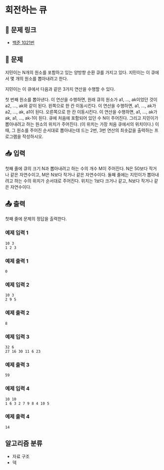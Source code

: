 # 회전하는 큐

## 📌 문제 링크

- [백준 1021번](https://www.acmicpc.net/problem/1021)

## 📝 문제

지민이는 N개의 원소를 포함하고 있는 양방향 순환 큐를 가지고 있다. 지민이는 이 큐에서 몇 개의 원소를 뽑아내려고 한다.

지민이는 이 큐에서 다음과 같은 3가지 연산을 수행할 수 있다.

첫 번째 원소를 뽑아낸다. 이 연산을 수행하면, 원래 큐의 원소가 a1, ..., ak이었던 것이 a2, ..., ak와 같이 된다.
왼쪽으로 한 칸 이동시킨다. 이 연산을 수행하면, a1, ..., ak가 a2, ..., ak, a1이 된다.
오른쪽으로 한 칸 이동시킨다. 이 연산을 수행하면, a1, ..., ak가 ak, a1, ..., ak-1이 된다.
큐에 처음에 포함되어 있던 수 N이 주어진다. 그리고 지민이가 뽑아내려고 하는 원소의 위치가 주어진다. (이 위치는 가장 처음 큐에서의 위치이다.) 이때, 그 원소를 주어진 순서대로 뽑아내는데 드는 2번, 3번 연산의 최솟값을 출력하는 프로그램을 작성하시오.

## 📥 입력

첫째 줄에 큐의 크기 N과 뽑아내려고 하는 수의 개수 M이 주어진다. N은 50보다 작거나 같은 자연수이고, M은 N보다 작거나 같은 자연수이다. 둘째 줄에는 지민이가 뽑아내려고 하는 수의 위치가 순서대로 주어진다. 위치는 1보다 크거나 같고, N보다 작거나 같은 자연수이다.

## 📤 출력

첫째 줄에 문제의 정답을 출력한다.

### 예제 입력 1

```
10 3
1 2 3
```

### 예제 출력 1

```
0
```

### 예제 입력 2

```
10 3
2 9 5
```

### 예제 출력 2

```
8
```

### 예제 입력 3

```
32 6
27 16 30 11 6 23
```

### 예제 출력 3

```
59
```

### 예제 입력 4

```
10 10
1 6 3 2 7 9 8 4 10 5
```

### 예제 출력 4

```
14
```

## 알고리즘 분류

- 자료 구조
- 덱

